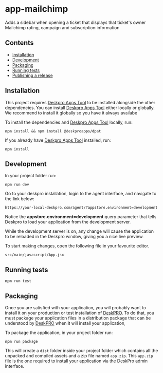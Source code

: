 # app-mailchimp

Adds a sidebar when opening a ticket that displays that ticket's owner Mailchimp rating, campaign and subscription information 

## Contents
- [Installation](#installation)
- [Development](#development)
- [Packaging](#packaging)
- [Running tests](#running-tests)
- [Publishing a release](release.md)


## Installation
    
This project requires [Deskpro Apps Tool](https://github.com/deskpro/deskproapps-dpat) to be installed alongside the other dependencies. You can install [Deskpro Apps Tool](https://github.com/deskpro/deskproapps-dpat) either locally or globally. We recommend to install it globally so you have it always availabe
    
To install the dependencies and [Deskpro Apps Tool](https://github.com/deskpro/deskproapps-dpat) locally, run:
    
    npm install && npm install @deskproapps/dpat   

If you already have [Deskpro Apps Tool](https://github.com/deskpro/deskproapps-dpat) installed, run:
 
    npm install

## Development
             
In your project folder run:    
    
    npm run dev
 
Go to your deskpro installation, login to the agent interface, and navigate to the link below: 
    
    https://your-local-deskpro.com/agent/?appstore.environment=development

Notice the **appstore.environment=development** query parameter that tells Deskpro to load your application from the development server.

While the development server is on,  any change will cause the application to be reloaded in the Deskpro window, giving 
you a nice live preview.

To start making changes, open the following file in  your favourite editor.
 
    src/main/javascript/App.jsx  
      
## Running tests
      
    npm run test            

## Packaging

Once you are satisfied with your application, you will probably want to install it on your production or test installation of [DeskPRO](https://www.deskpro.com).
To do that, you must package your application files in a distribution package that can be understood by [DeskPRO](https://www.deskpro.com) when it will install your application,

To package the application, in your project folder run:    
    
    npm run package

This will create a `dist` folder inside your project folder which contains all the unpacked and compiled assets
and a zip file named `app.zip`. This `app.zip` file is the one required to install your application via the DeskPro admin interface.
